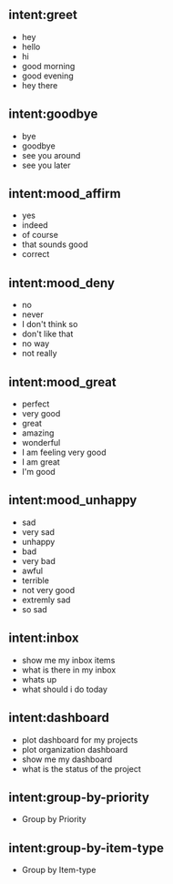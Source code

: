 ## intent:greet
- hey
- hello
- hi
- good morning
- good evening
- hey there

## intent:goodbye
- bye
- goodbye
- see you around
- see you later

## intent:mood_affirm
- yes
- indeed
- of course
- that sounds good
- correct

## intent:mood_deny
- no
- never
- I don't think so
- don't like that
- no way
- not really

## intent:mood_great
- perfect
- very good
- great
- amazing
- wonderful
- I am feeling very good
- I am great
- I'm good

## intent:mood_unhappy
- sad
- very sad
- unhappy
- bad
- very bad
- awful
- terrible
- not very good
- extremly sad
- so sad

## intent:inbox
- show me my inbox items
- what is there in my inbox
- whats up
- what should i do today

## intent:dashboard
- plot dashboard for my projects
- plot organization dashboard
- show me my dashboard
- what is the status of the project

## intent:group-by-priority
- Group by Priority

## intent:group-by-item-type
- Group by Item-type
